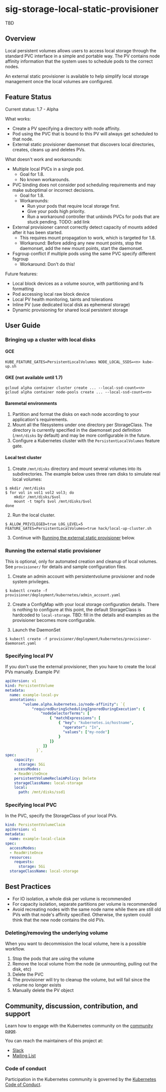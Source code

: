 # sig-storage-local-static-provisioner

TBD

## Overview
Local persistent volumes allows users to access local storage through the
standard PVC interface in a simple and portable way.  The PV contains node
affinity information that the system uses to schedule pods to the correct
nodes.

An external static provisioner is available to help simplify local storage
management once the local volumes are configured.

## Feature Status
Current status: 1.7 - Alpha

What works:
* Create a PV specifying a directory with node affinity.
* Pod using the PVC that is bound to this PV will always get scheduled to that node.
* External static provisioner daemonset that discovers local directories,
  creates, cleans up and deletes PVs.

What doesn't work and workarounds:
* Multiple local PVCs in a single pod.
    * Goal for 1.8.
    * No known workarounds.
* PVC binding does not consider pod scheduling requirements and may make
  suboptimal or incorrect decisions.
    * Goal for 1.8.
    * Workarounds:
        * Run your pods that require local storage first.
        * Give your pods high priority.
        * Run a workaround controller that unbinds PVCs for pods that are
          stuck pending. TODO: add link
* External provisioner cannot correctly detect capacity of mounts added after it
  has been started.
    * This requires mount propagation to work, which is targeted for 1.8.
    * Workaround: Before adding any new mount points, stop the daemonset, add
      the new mount points, start the daemonset.
* Fsgroup conflict if multiple pods using the same PVC specify different fsgroup
    * Workaround: Don't do this!

Future features:
* Local block devices as a volume source, with partitioning and fs formatting
* Pod accessing local raw block device
* Local PV health monitoring, taints and tolerations
* Inline PV (use dedicated local disk as ephemeral storage)
* Dynamic provisioning for shared local persistent storage

## User Guide
### Bringing up a cluster with local disks
#### GCE
``` console
KUBE_FEATURE_GATES=PersistentLocalVolumes NODE_LOCAL_SSDS=<n> kube-up.sh
```
#### GKE (not available until 1.7)
``` console
gcloud alpha container cluster create ... --local-ssd-count=<n>
gcloud alpha container node-pools create ... --local-ssd-count=<n>
```

#### Baremetal environments
1. Partition and format the disks on each node according to your application's requirements.
2. Mount all the filesystems under one directory per StorageClass. The directory is currently
   specified in the daemonset pod definition (`/mnt/disks` by default) and may be more
   configurable in the future.
3. Configure a Kubernetes cluster with the `PersistentLocalVolumes` feature gate.

#### Local test cluster

1. Create `/mnt/disks` directory and mount several volumes into its subdirectories. The example
   below uses three ram disks to simulate real local volumes:
```console
$ mkdir /mnt/disks
$ for vol in vol1 vol2 vol3; do
    mkdir /mnt/disks/$vol
    mount -t tmpfs $vol /mnt/disks/$vol
done
```

2. Run the local cluster.
```console
$ ALLOW_PRIVILEGED=true LOG_LEVEL=5 FEATURE_GATES=PersistentLocalVolumes=true hack/local-up-cluster.sh
```

3. Continue with [Running the external static provisioner](#running-the-external-static-provisioner)
   below.

### Running the external static provisioner
This is optional, only for automated creation and cleanup of local volumes.
See `provisioner/` for details and sample configuration files.

1. Create an admin account with persistentvolume provisioner and node system privileges.
``` console
$ kubectl create -f provisioner/deployment/kubernetes/admin_account.yaml
```
2. Create a ConfigMap with your local storage configuration details. There is nothing to configure at this
point, the default StorageClass is hardcoded to `local-storage`.
TBD: fill in the details and examples as the provisioner becomes more configurable.

3. Launch the DaemonSet
``` console
$ kubectl create -f provisioner/deployment/kubernetes/provisioner-daemonset.yaml
```

### Specifying local PV
If you don't use the external provisioner, then you have to create the local PVs
manually. Example PV:

``` yaml
apiVersion: v1
kind: PersistentVolume
metadata:
  name: example-local-pv
  annotations:
        "volume.alpha.kubernetes.io/node-affinity": `{
            "requiredDuringSchedulingIgnoredDuringExecution": {
                "nodeSelectorTerms": [
                    { "matchExpressions": [
                        { "key": "kubernetes.io/hostname",
                          "operator": "In",
                          "values": ["my-node"]
                        }
                    ]}
                 ]}
              }`,
spec:
    capacity:
      storage: 5Gi
    accessModes:
    - ReadWriteOnce
    persistentVolumeReclaimPolicy: Delete
    storageClassName: local-storage
    local:
      path: /mnt/disks/ssd1
```

### Specifying local PVC
In the PVC, specify the StorageClass of your local PVs.

``` yaml
kind: PersistentVolumeClaim
apiVersion: v1
metadata:
  name: example-local-claim
spec:
  accessModes:
  - ReadWriteOnce
  resources:
    requests:
      storage: 5Gi
  storageClassName: local-storage
```

## Best Practices
* For IO isolation, a whole disk per volume is recommended
* For capacity isolation, separate partitions per volume is recommended
* Avoid recreating nodes with the same node name while there are still old PVs
  with that node's affinity specified. Otherwise, the system could think that
  the new node contains the old PVs.

### Deleting/removing the underlying volume
When you want to decommission the local volume, here is a possible workflow.
1. Stop the pods that are using the volume
2. Remove the local volume from the node (ie unmounting, pulling out the disk, etc)
3. Delete the PVC
4. The provisioner will try to cleanup the volume, but will fail since the volume no longer exists
5. Manually delete the PV object

## Community, discussion, contribution, and support

Learn how to engage with the Kubernetes community on the [community page](http://kubernetes.io/community/).

You can reach the maintainers of this project at:

- [Slack](http://slack.k8s.io/)
- [Mailing List](https://groups.google.com/forum/#!forum/kubernetes-dev)

### Code of conduct

Participation in the Kubernetes community is governed by the [Kubernetes Code of Conduct](code-of-conduct.md).

[owners]: https://git.k8s.io/community/contributors/guide/owners.md
[Creative Commons 4.0]: https://git.k8s.io/website/LICENSE
